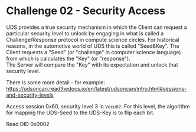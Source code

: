 # Challenge 02 - Security Access

UDS provides a true security mechanism in which the Client can request a particular security level to unlock by engaging in what is 
called a Challenge/Response protocol in compute science circles.  For historical reasons, in the automotive world of UDS this is 
called "Seed&Key".  The Client requests a "Seed" (or "challenge" in computer science language) from which is calculates the "Key" (or "response").  
The Server will compare the "Key" with its expectation and unlock that security level.

There is some more detail - for example: https://udsoncan.readthedocs.io/en/latest/udsoncan/intro.html#sessions-and-security-levels

Access session 0x60, security level 3 in `Vecu02`. For this level, the algorithm for mapping the UDS-Seed to the UDS-Key is to flip each bit.

Read DID 0x0002
